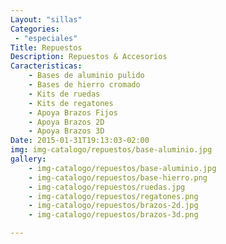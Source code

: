 ```yaml
---
Layout: "sillas"
Categories:
 - "especiales"
Title: Repuestos
Description: Repuestos & Accesorios
Caracteristicas: 
    - Bases de aluminio pulido
    - Bases de hierro cromado
    - Kits de ruedas
    - Kits de regatones
    - Apoya Brazos Fijos 
    - Apoya Brazos 2D
    - Apoya Brazos 3D
Date: 2015-01-31T19:13:03-02:00
img: img-catalogo/repuestos/base-aluminio.jpg
gallery: 
    - img-catalogo/repuestos/base-aluminio.jpg
    - img-catalogo/repuestos/base-hierro.png
    - img-catalogo/repuestos/ruedas.jpg
    - img-catalogo/repuestos/regatones.png
    - img-catalogo/repuestos/brazos-2d.jpg
    - img-catalogo/repuestos/brazos-3d.png

---
```

